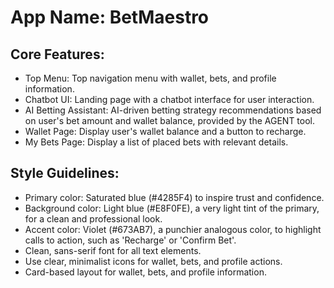 # **App Name**: BetMaestro

## Core Features:

- Top Menu: Top navigation menu with wallet, bets, and profile information.
- Chatbot UI: Landing page with a chatbot interface for user interaction.
- AI Betting Assistant: AI-driven betting strategy recommendations based on user's bet amount and wallet balance, provided by the AGENT tool.
- Wallet Page: Display user's wallet balance and a button to recharge.
- My Bets Page: Display a list of placed bets with relevant details.

## Style Guidelines:

- Primary color: Saturated blue (#4285F4) to inspire trust and confidence.
- Background color: Light blue (#E8F0FE), a very light tint of the primary, for a clean and professional look.
- Accent color: Violet (#673AB7), a punchier analogous color, to highlight calls to action, such as 'Recharge' or 'Confirm Bet'.
- Clean, sans-serif font for all text elements.
- Use clear, minimalist icons for wallet, bets, and profile actions.
- Card-based layout for wallet, bets, and profile information.